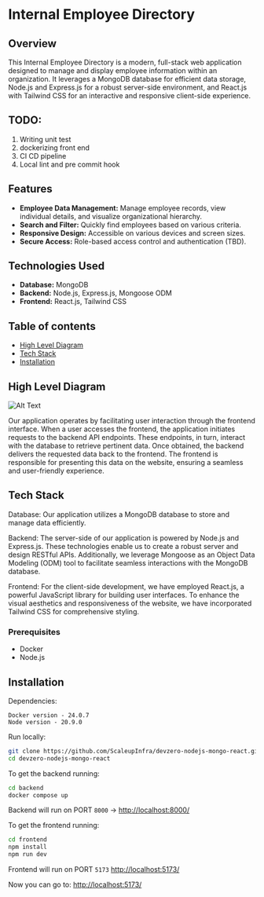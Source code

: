 # Internal Employee Directory

## Overview
This Internal Employee Directory is a modern, full-stack web application designed to manage and display employee information within an organization. It leverages a MongoDB database for efficient data storage, Node.js and Express.js for a robust server-side environment, and React.js with Tailwind CSS for an interactive and responsive client-side experience.

## TODO:
1. Writing unit test
2. dockerizing front end
3. CI CD pipeline
4. Local lint and pre commit hook

## Features
- **Employee Data Management:** Manage employee records, view individual details, and visualize organizational hierarchy.
- **Search and Filter:** Quickly find employees based on various criteria.
- **Responsive Design:** Accessible on various devices and screen sizes.
- **Secure Access:** Role-based access control and authentication (TBD).


## Technologies Used
- **Database:** MongoDB
- **Backend:** Node.js, Express.js, Mongoose ODM
- **Frontend:** React.js, Tailwind CSS

## Table of contents

- [High Level Diagram](#high-level-diagram)
- [Tech Stack](#tech-stack)
- [Installation](#installation)

## High Level Diagram

![Alt Text](https://i.imgur.com/S7Fwpg1.jpeg)

Our application operates by facilitating user interaction through the frontend interface. When a user accesses the frontend, the application initiates requests to the backend API endpoints. These endpoints, in turn, interact with the database to retrieve pertinent data. Once obtained, the backend delivers the requested data back to the frontend. The frontend is responsible for presenting this data on the website, ensuring a seamless and user-friendly experience.

## Tech Stack

Database: Our application utilizes a MongoDB database to store and manage data efficiently.

Backend: The server-side of our application is powered by Node.js and Express.js. These technologies enable us to create a robust server and design RESTful APIs. Additionally, we leverage Mongoose as an Object Data Modeling (ODM) tool to facilitate seamless interactions with the MongoDB database.

Frontend: For the client-side development, we have employed React.js, a powerful JavaScript library for building user interfaces. To enhance the visual aesthetics and responsiveness of the website, we have incorporated Tailwind CSS for comprehensive styling.


### Prerequisites
- Docker
- Node.js
## Installation

Dependencies:
```
Docker version - 24.0.7
Node version - 20.9.0
```


Run locally: 
```bash
git clone https://github.com/ScaleupInfra/devzero-nodejs-mongo-react.git
cd devzero-nodejs-mongo-react
```
To get the backend running:
```bash
cd backend
docker compose up
```
Backend will run on PORT ```8000``` -> [http://localhost:8000/](http://localhost:8000/)

To get the frontend running:
```bash
cd frontend
npm install
npm run dev
```
Frontend will run on PORT ```5173``` [http://localhost:5173/](http://localhost:5173/)

Now you can go to: 
[http://localhost:5173/](http://localhost:5173/)


